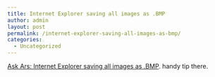 ```yaml
---
title: Internet Explorer saving all images as .BMP
author: admin
layout: post
permalink: /internet-explorer-saving-all-images-as-bmp/
categories:
  - Uncategorized
---
```

[Ask Ars: Internet Explorer saving all images as .BMP][1]. handy tip there.

 [1]: http://arstechnica.com/news/posts/1086655686.html